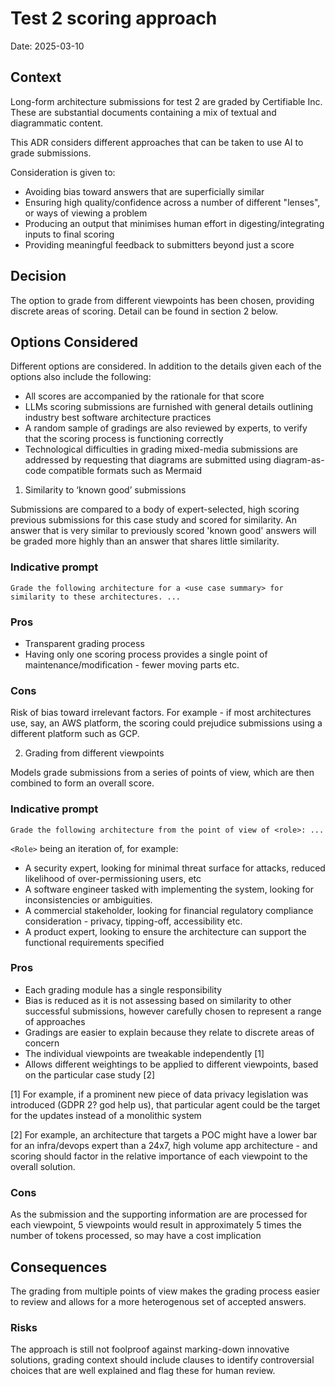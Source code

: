 # Test 2 scoring approach
Date: 2025-03-10

## Context
Long-form architecture submissions for test 2 are graded by Certifiable Inc. These are substantial documents
containing a mix of textual and diagrammatic content.

This ADR considers different approaches that can be taken to use AI to grade submissions.  

Consideration is given to:
- Avoiding bias toward answers that are superficially similar
- Ensuring high quality/confidence across a number of different "lenses", or ways of viewing a problem
- Producing an output that minimises human effort in digesting/integrating inputs to final scoring
- Providing meaningful feedback to submitters beyond just a score

## Decision
The option to grade from different viewpoints has been chosen, providing discrete areas
of scoring. Detail can be found in section 2 below.

## Options Considered

Different options are considered.  In addition to the details given each of the
options also include the following:

- All scores are accompanied by the rationale for that score
- LLMs scoring submissions are furnished with general details outlining industry best software architecture practices
- A random sample of gradings are also reviewed by experts, to verify that the scoring process is functioning correctly
- Technological difficulties in grading mixed-media submissions are addressed by requesting that diagrams are submitted using diagram-as-code
compatible formats such as Mermaid

1. Similarity to ‘known good’ submissions

Submissions are compared to a body of expert-selected, high scoring previous submissions for this case study and scored for similarity. An answer that is very similar to previously scored 'known good' answers will be graded more highly than an answer that shares little similarity.

### Indicative prompt

```
Grade the following architecture for a <use case summary> for similarity to these architectures. ...
```

### Pros

- Transparent grading process
- Having only one scoring process provides a single point of maintenance/modification - fewer moving parts etc.

### Cons

Risk of bias toward irrelevant factors.  For example - if most architectures use, say, an AWS platform, the scoring could prejudice submissions 
using a different platform such as GCP.

2. Grading from different viewpoints

Models grade submissions from a series of points of view, which are then combined to form an overall score.

### Indicative prompt

```
Grade the following architecture from the point of view of <role>: ...
```

`<Role>` being an iteration of, for example:
- A security expert, looking for minimal threat surface for attacks, reduced likelihood of over-permissioning users, etc
- A software engineer tasked with implementing the system, looking for inconsistencies or ambiguities.
- A commercial stakeholder, looking for financial regulatory compliance consideration - privacy, tipping-off, accessibility etc.
- A product expert, looking to ensure the architecture can support the functional requirements specified

### Pros

- Each grading module has a single responsibility
- Bias is reduced as it is not assessing based on similarity to other successful submissions, however carefully chosen to represent a range of approaches
- Gradings are easier to explain because they relate to discrete areas of concern
- The individual viewpoints are tweakable independently [1]
- Allows different weightings to be applied to different viewpoints, based on the particular case study [2]

[1] For example, if a prominent new piece of data privacy legislation was introduced (GDPR 2? god help us), that particular agent could be the target for the updates instead of a monolithic system

[2] For example, an architecture that targets a POC might have a lower bar for an infra/devops expert than a 24x7, high volume app architecture - and scoring should factor in the relative importance of each viewpoint to the overall solution.

### Cons

As the submission and the supporting information are are processed for each viewpoint, 5 viewpoints would result in approximately  5 times the number of tokens processed, so may have a cost implication

## Consequences

The grading from multiple points of view makes the grading process easier to review and allows for a more heterogenous set of accepted answers.

### Risks

The approach is still not foolproof against marking-down innovative solutions, grading context should include clauses to identify controversial choices that are well explained and flag these for human review.
